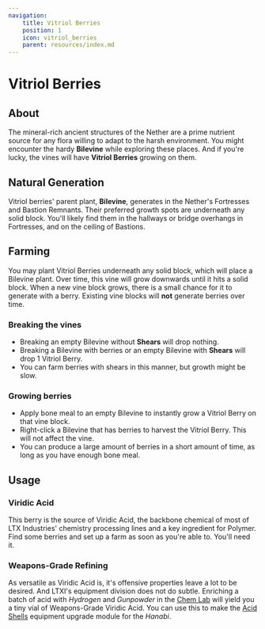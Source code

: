 ```yaml
---
navigation:
    title: Vitriol Berries
    position: 1
    icon: vitriol_berries
    parent: resources/index.md
---
```


# Vitriol Berries

## About

<ItemImage id="vitriol_berries" scale="2" />

The mineral-rich ancient structures of the Nether are a prime nutrient source for any flora willing to adapt to the
harsh environment. You might encounter the hardy **Bilevine** while exploring these places. And if you're lucky, the
vines will have **Vitriol Berries** growing on them.

## Natural Generation

Vitriol berries' parent plant, **Bilevine**, generates in the Nether's Fortresses and Bastion Remnants. Their preferred
growth spots are underneath any solid block. You'll likely find them in the hallways or bridge overhangs in Fortresses,
and on the ceiling of Bastions.

<GameScene zoom={2} interactive={true}>
<ImportStructure src="bilevines.nbt" />
</GameScene>

## Farming

You may plant Vitriol Berries underneath any solid block, which will place a Bilevine plant. Over time, this vine will
grow downwards until it hits a solid block. When a new vine block grows, there is a small chance for it to generate with
a berry. Existing vine blocks will **not** generate berries over time.

### Breaking the vines

- Breaking an empty Bilevine without **Shears** will drop nothing.
- Breaking a Bilevine with berries or an empty Bilevine with **Shears** will drop 1 Vitriol Berry.
- You can farm berries with shears in this manner, but growth might be slow.

### Growing berries

- Apply bone meal to an empty Bilevine to instantly grow a Vitriol Berry on that vine block.
- Right-click a Bilevine that has berries to harvest the Vitriol Berry. This will not affect the vine.
- You can produce a large amount of berries in a short amount of time, as long as you have enough bone meal.

## Usage

### Viridic Acid

<ItemGrid>
<ItemIcon id="acidic_biomass" />
<ItemIcon id="viridic_acid_bucket" />
</ItemGrid>

This berry is the source of Viridic Acid, the backbone chemical of most of LTX Industries' chemistry processing lines and
a key ingredient for Polymer. Find some berries and set up a farm as soon as you're able to. You'll need it.

### Weapons-Grade Refining

<ItemImage id="viridic_weapon_chemical" scale="2" />

As versatile as Viridic Acid is, it's offensive properties leave a lot to be desired. And LTXI's equipment division
does not do subtle. Enriching a batch of acid with *Hydrogen* and *Gunpowder* in the [Chem Lab](../machines/gpm/chem_lab.md)
will yield you a tiny vial of Weapons-Grade Viridic Acid. You can use this to make the [Acid Shells](../weapons/hanabi.md#acid)
equipment upgrade module for the *Hanabi*.